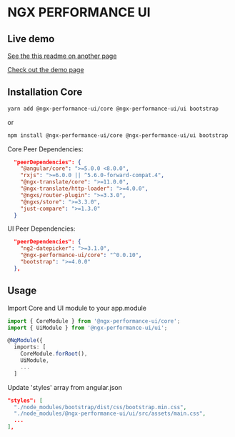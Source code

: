# NGX PERFORMANCE UI

## Live demo

[See the this readme on another page](https://nicedoc.io/mehmet-erim/ngx-performance-ui)

[Check out the demo page](https://ngx-performance-ui.firebaseapp.com)

## Installation Core

```bash
yarn add @ngx-performance-ui/core @ngx-performance-ui/ui bootstrap
```

or

```bash
npm install @ngx-performance-ui/core @ngx-performance-ui/ui bootstrap
```

Core Peer Dependencies:

```json
  "peerDependencies": {
    "@angular/core": ">=5.0.0 <8.0.0",
    "rxjs": ">=6.0.0 || ^5.6.0-forward-compat.4",
    "@ngx-translate/core": ">=11.0.0",
    "@ngx-translate/http-loader": ">=4.0.0",
    "@ngxs/router-plugin": ">=3.3.0",
    "@ngxs/store": ">=3.3.0",
    "just-compare": ">=1.3.0"
  }
```

UI Peer Dependencies:

```json
  "peerDependencies": {
    "ng2-datepicker": ">=3.1.0",
    "@ngx-performance-ui/core": "^0.0.10",
    "bootstrap": ">=4.0.0"
  },
```

## Usage

Import Core and UI module to your app.module

```typescript
import { CoreModule } from '@ngx-performance-ui/core';
import { UiModule } from '@ngx-performance-ui/ui';

@NgModule({
  imports: [
    CoreModule.forRoot(),
    UiModule,
    ...
  ]
```

Update 'styles' array from angular.json

```json
"styles": [
  "./node_modules/bootstrap/dist/css/bootstrap.min.css",
  "./node_modules/@ngx-performance-ui/ui/src/assets/main.css",
  ...
],
```
